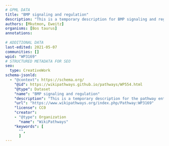 ```yaml
---
# GPML DATA
title: "BMP signaling and regulation"
description: "This is a temporary description for BMP signaling and regulation"
authors: [Mkutmon, Eweitz]
organisms: [Bos taurus]
annotations:
  
# ADDITIONAL DATA
last-edited: 2021-05-07
communities: []
wpid: "WP3169"
# STRUCTURED METADATA FOR SEO
seo:
  type: CreativeWork
schema-jsonld:
  - "@context": https://schema.org/
    "@id": https://wikipathways.github.io/pathways/WP554.html
    "@type": Dataset
    "name": "BMP signaling and regulation"
    "description": "This is a temporary description for the pathway entitled: BMP signaling and regulation"
    "url": "https://www.wikipathways.org/index.php/Pathway:WP3169"
    "license": CC0
    "creator":
    - "@type": Organization
      "name": "WikiPathways"
    "keywords": [
      "",
      ]
---
```

